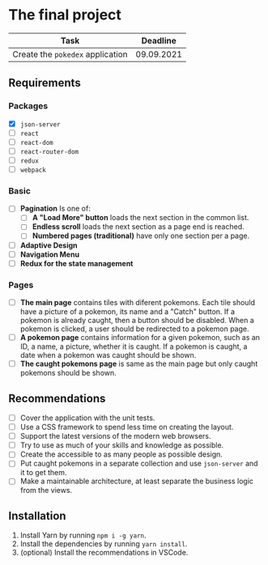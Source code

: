 # The final project

|               Task               |  Deadline  |
| :------------------------------: | :--------: |
| Create the `pokedex` application | 09.09.2021 |

## Requirements

### Packages

-   [x] `json-server`
-   [ ] `react`
-   [ ] `react-dom`
-   [ ] `react-router-dom`
-   [ ] `redux`
-   [ ] `webpack`

### Basic

-   [ ] **Pagination** Is one of:
    -   [ ] **A "Load More" button** loads the next section in the common list.
    -   [ ] **Endless scroll** loads the next section as a page end is reached.
    -   [ ] **Numbered pages (traditional)** have only one section per a page.
-   [ ] **Adaptive Design**
-   [ ] **Navigation Menu**
-   [ ] **Redux for the state management**

### Pages

-   [ ] **The main page** contains tiles with diferent pokemons. Each tile
        should have a picture of a pokemon, its name and a "Catch" button. If
        a pokemon is already caught, then a button should be disabled. When a
        pokemon is clicked, a user should be redirected to a pokemon page.
-   [ ] **A pokemon page** contains information for a given pokemon, such as an
        ID, a name, a picture, whether it is caught. If a pokemon is caught, a
        date when a pokemon was caught should be shown.
-   [ ] **The caught pokemons page** is same as the main page but only caught
        pokemons should be shown.

## Recommendations

-   [ ] Cover the application with the unit tests.
-   [ ] Use a CSS framework to spend less time on creating the layout.
-   [ ] Support the latest versions of the modern web browsers.
-   [ ] Try to use as much of your skills and knowledge as possible.
-   [ ] Create the accessible to as many people as possible design.
-   [ ] Put caught pokemons in a separate collection and use `json-server`
        and it to get them.
-   [ ] Make a maintainable architecture, at least separate the business
        logic from the views.

## Installation

1. Install Yarn by running `npm i -g yarn`.
2. Install the dependencies by running `yarn install`.
3. (optional) Install the recommendations in VSCode.
